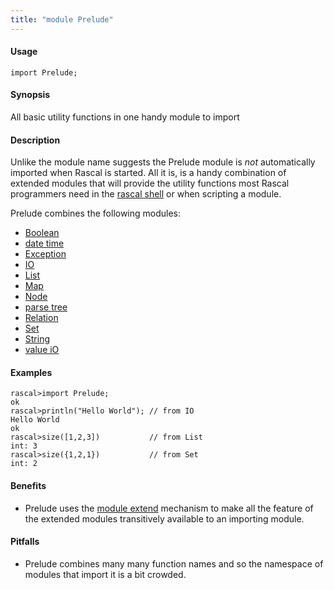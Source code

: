 ```yaml
---
title: "module Prelude"
---
```


#### Usage

`import Prelude;`

#### Synopsis

All basic utility functions in one handy module to import

#### Description


Unlike the module name suggests the Prelude module is _not_ automatically imported when Rascal is started.
All it is, is a handy combination of extended modules that will provide the utility functions most
Rascal programmers need in the [rascal shell](../../../../../../../../../RascalShell/index.md) or when scripting a module.

Prelude combines the following modules:

*  [Boolean](../../../../../../../../../Library/Boolean.md)
*  [date time](../../../../../../../../../Library/DateTime.md)
*  [Exception](../../../../../../../../../Library/Exception.md)
*  [IO](../../../../../../../../../Library/IO.md)
*  [List](../../../../../../../../../Library/List.md)
*  [Map](../../../../../../../../../Library/Map.md)
*  [Node](../../../../../../../../../Library/Node.md)
*  [parse tree](../../../../../../../../../Library/ParseTree.md)
*  [Relation](../../../../../../../../../Library/Relation.md)
*  [Set](../../../../../../../../../Library/Set.md)
*  [String](../../../../../../../../../Library/String.md)
*  [value iO](../../../../../../../../../Library/ValueIO.md)

#### Examples



```rascal-shell 
rascal>import Prelude;
ok
rascal>println("Hello World"); // from IO
Hello World
ok
rascal>size([1,2,3])           // from List
int: 3
rascal>size({1,2,1})           // from Set
int: 2
```

#### Benefits


* Prelude uses the [module extend](../../../../../../../../../Rascal/Declarations/Module/index.md) mechanism to make all the feature of the extended modules transitively available to an importing module.

#### Pitfalls


* Prelude combines many many function names and so the namespace of modules that import it is a bit crowded.


